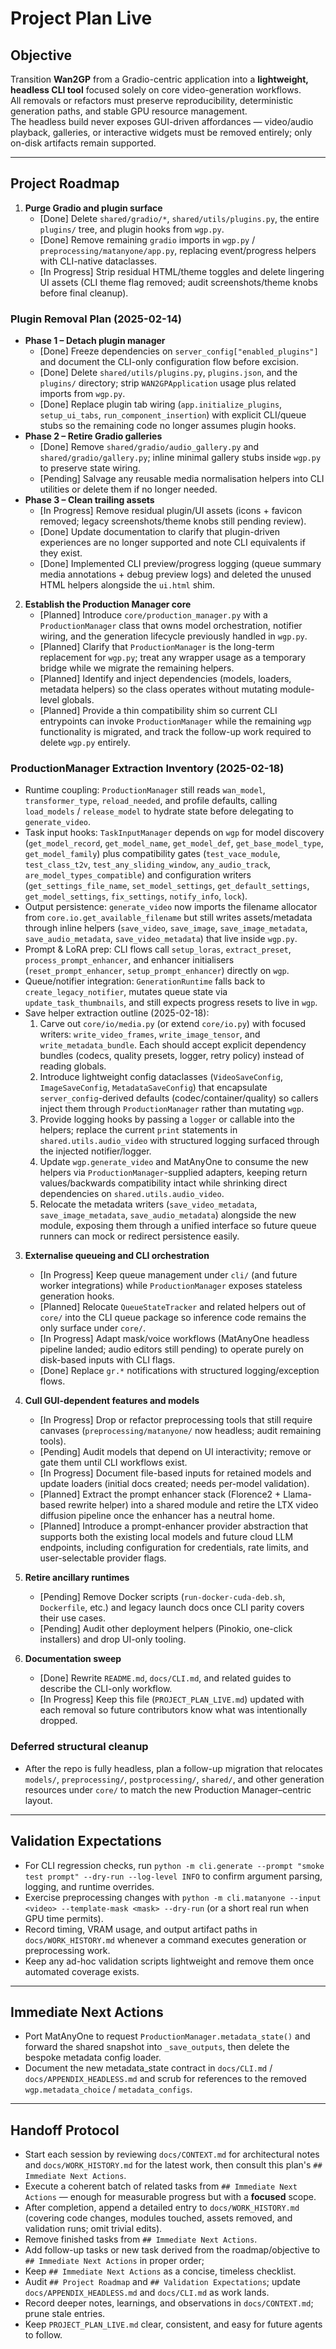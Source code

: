 # Project Plan Live

## Objective
Transition **Wan2GP** from a Gradio-centric application into a **lightweight, headless CLI tool** focused solely on core video-generation workflows.  
All removals or refactors must preserve reproducibility, deterministic generation paths, and stable GPU resource management.  
The headless build never exposes GUI-driven affordances — video/audio playback, galleries, or interactive widgets must be removed entirely; only on-disk artifacts remain supported.

---

## Project Roadmap
1. **Purge Gradio and plugin surface**
   - [Done] Delete `shared/gradio/*`, `shared/utils/plugins.py`, the entire `plugins/` tree, and plugin hooks from `wgp.py`.
   - [Done] Remove remaining `gradio` imports in `wgp.py` / `preprocessing/matanyone/app.py`, replacing event/progress helpers with CLI-native dataclasses.
   - [In Progress] Strip residual HTML/theme toggles and delete lingering UI assets (CLI theme flag removed; audit screenshots/theme knobs before final cleanup).

### Plugin Removal Plan (2025-02-14)
- **Phase 1 – Detach plugin manager**
  - [Done] Freeze dependencies on `server_config["enabled_plugins"]` and document the CLI-only configuration flow before excision.
  - [Done] Delete `shared/utils/plugins.py`, `plugins.json`, and the `plugins/` directory; strip `WAN2GPApplication` usage plus related imports from `wgp.py`.
  - [Done] Replace plugin tab wiring (`app.initialize_plugins`, `setup_ui_tabs`, `run_component_insertion`) with explicit CLI/queue stubs so the remaining code no longer assumes plugin hooks.
- **Phase 2 – Retire Gradio galleries**
  - [Done] Remove `shared/gradio/audio_gallery.py` and `shared/gradio/gallery.py`; inline minimal gallery stubs inside `wgp.py` to preserve state wiring.
  - [Pending] Salvage any reusable media normalisation helpers into CLI utilities or delete them if no longer needed.
- **Phase 3 – Clean trailing assets**
  - [In Progress] Remove residual plugin/UI assets (icons + favicon removed; legacy screenshots/theme knobs still pending review).
  - [Done] Update documentation to clarify that plugin-driven experiences are no longer supported and note CLI equivalents if they exist.
  - [Done] Implemented CLI preview/progress logging (queue summary media annotations + debug preview logs) and deleted the unused HTML helpers alongside the `ui.html` shim.

2. **Establish the Production Manager core**
   - [Planned] Introduce `core/production_manager.py` with a `ProductionManager` class that owns model orchestration, notifier wiring, and the generation lifecycle previously handled in `wgp.py`.
   - [Planned] Clarify that `ProductionManager` is the long-term replacement for `wgp.py`; treat any wrapper usage as a temporary bridge while we migrate the remaining helpers.
   - [Planned] Identify and inject dependencies (models, loaders, metadata helpers) so the class operates without mutating module-level globals.
   - [Planned] Provide a thin compatibility shim so current CLI entrypoints can invoke `ProductionManager` while the remaining `wgp` functionality is migrated, and track the follow-up work required to delete `wgp.py` entirely.

### ProductionManager Extraction Inventory (2025-02-18)
- Runtime coupling: `ProductionManager` still reads `wan_model`, `transformer_type`, `reload_needed`, and profile defaults, calling `load_models` / `release_model` to hydrate state before delegating to `generate_video`.
- Task input hooks: `TaskInputManager` depends on `wgp` for model discovery (`get_model_record`, `get_model_name`, `get_model_def`, `get_base_model_type`, `get_model_family`) plus compatibility gates (`test_vace_module`, `test_class_t2v`, `test_any_sliding_window`, `any_audio_track`, `are_model_types_compatible`) and configuration writers (`get_settings_file_name`, `set_model_settings`, `get_default_settings`, `get_model_settings`, `fix_settings`, `notify_info`, `lock`).
- Output persistence: `generate_video` now imports the filename allocator from `core.io.get_available_filename` but still writes assets/metadata through inline helpers (`save_video`, `save_image`, `save_image_metadata`, `save_audio_metadata`, `save_video_metadata`) that live inside `wgp.py`.
- Prompt & LoRA prep: CLI flows call `setup_loras`, `extract_preset`, `process_prompt_enhancer`, and enhancer initialisers (`reset_prompt_enhancer`, `setup_prompt_enhancer`) directly on `wgp`.
- Queue/notifier integration: `GenerationRuntime` falls back to `create_legacy_notifier`, mutates queue state via `update_task_thumbnails`, and still expects progress resets to live in `wgp`.
- Save helper extraction outline (2025-02-18):
  1. Carve out `core/io/media.py` (or extend `core/io.py`) with focused writers: `write_video_frames`, `write_image_tensor`, and `write_metadata_bundle`. Each should accept explicit dependency bundles (codecs, quality presets, logger, retry policy) instead of reading globals.
  2. Introduce lightweight config dataclasses (`VideoSaveConfig`, `ImageSaveConfig`, `MetadataSaveConfig`) that encapsulate `server_config`-derived defaults (codec/container/quality) so callers inject them through `ProductionManager` rather than mutating `wgp`.
  3. Provide logging hooks by passing a `logger` or callable into the helpers; replace the current `print` statements in `shared.utils.audio_video` with structured logging surfaced through the injected notifier/logger.
  4. Update `wgp.generate_video` and MatAnyOne to consume the new helpers via `ProductionManager`-supplied adapters, keeping return values/backwards compatibility intact while shrinking direct dependencies on `shared.utils.audio_video`.
  5. Relocate the metadata writers (`save_video_metadata`, `save_image_metadata`, `save_audio_metadata`) alongside the new module, exposing them through a unified interface so future queue runners can mock or redirect persistence easily.

3. **Externalise queueing and CLI orchestration**
   - [In Progress] Keep queue management under `cli/` (and future worker integrations) while `ProductionManager` exposes stateless generation hooks.
   - [Planned] Relocate `QueueStateTracker` and related helpers out of `core/` into the CLI queue package so inference code remains the only surface under `core/`.
   - [In Progress] Adapt mask/voice workflows (MatAnyOne headless pipeline landed; audio editors still pending) to operate purely on disk-based inputs with CLI flags.
   - [Done] Replace `gr.*` notifications with structured logging/exception flows.

4. **Cull GUI-dependent features and models**
   - [In Progress] Drop or refactor preprocessing tools that still require canvases (`preprocessing/matanyone/` now headless; audit remaining tools).
   - [Pending] Audit models that depend on UI interactivity; remove or gate them until CLI workflows exist.
   - [In Progress] Document file-based inputs for retained models and update loaders (initial docs created; needs per-model validation).
   - [Planned] Extract the prompt enhancer stack (Florence2 + Llama-based rewrite helper) into a shared module and retire the LTX video diffusion pipeline once the enhancer has a neutral home.
   - [Planned] Introduce a prompt-enhancer provider abstraction that supports both the existing local models and future cloud LLM endpoints, including configuration for credentials, rate limits, and user-selectable provider flags.

5. **Retire ancillary runtimes**
   - [Pending] Remove Docker scripts (`run-docker-cuda-deb.sh`, `Dockerfile`, etc.) and legacy launch docs once CLI parity covers their use cases.
   - [Pending] Audit other deployment helpers (Pinokio, one-click installers) and drop UI-only tooling.

6. **Documentation sweep**
   - [Done] Rewrite `README.md`, `docs/CLI.md`, and related guides to describe the CLI-only workflow.
   - [In Progress] Keep this file (`PROJECT_PLAN_LIVE.md`) updated with each removal so future contributors know what was intentionally dropped.

### Deferred structural cleanup
- After the repo is fully headless, plan a follow-up migration that relocates `models/`, `preprocessing/`, `postprocessing/`, `shared/`, and other generation resources under `core/` to match the new Production Manager–centric layout.

---

## Validation Expectations
- For CLI regression checks, run `python -m cli.generate --prompt "smoke test prompt" --dry-run --log-level INFO` to confirm argument parsing, logging, and runtime overrides.
- Exercise preprocessing changes with `python -m cli.matanyone --input <video> --template-mask <mask> --dry-run` (or a short real run when GPU time permits).
- Record timing, VRAM usage, and output artifact paths in `docs/WORK_HISTORY.md` whenever a command executes generation or preprocessing work.
- Keep any ad-hoc validation scripts lightweight and remove them once automated coverage exists.

---

## Immediate Next Actions
- Port MatAnyOne to request `ProductionManager.metadata_state()` and forward the shared snapshot into `_save_outputs`, then delete the bespoke metadata config loader.
- Document the new metadata_state contract in `docs/CLI.md` / `docs/APPENDIX_HEADLESS.md` and scrub for references to the removed `wgp.metadata_choice` / `metadata_configs`.

---

## Handoff Protocol
- Start each session by reviewing `docs/CONTEXT.md` for architectural notes and `docs/WORK_HISTORY.md` for the latest work, then consult this plan's `## Immediate Next Actions`.
- Execute a coherent batch of related tasks from `## Immediate Next Actions` — enough for measurable progress but with a **focused** scope.
- After completion, append a detailed entry to `docs/WORK_HISTORY.md` (covering code changes, modules touched, assets removed, and validation runs; omit trivial edits). 
- Remove finished tasks from `## Immediate Next Actions`.
- Add follow-up tasks or new task derived from the roadmap/objective to `## Immediate Next Actions` in proper order; 
- Keep `## Immediate Next Actions` as a concise, timeless checklist.
- Audit `## Project Roadmap` and `## Validation Expectations`; update `docs/APPENDIX_HEADLESS.md` and `docs/CLI.md` as work lands.
- Record deeper notes, learnings, and observations in `docs/CONTEXT.md`; prune stale entries.
- Keep `PROJECT_PLAN_LIVE.md` clear, consistent, and easy for future agents to follow.
